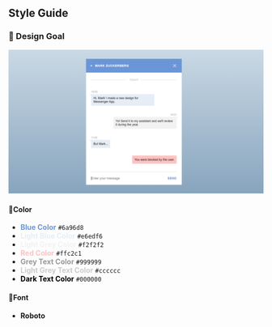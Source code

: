 ## Style Guide

### 🎯 Design Goal

![preview image](./design/preview.png "Design Goal")

#### 🎨Color

- <span style="color:#6a96d8">**Blue Color**</span> `#6a96d8`
- <span style="color:#e6edf6">**Light Blue Color**</span> `#e6edf6`
- <span style="color:#f2f2f2">**Light Grey Color**</span> `#f2f2f2`
- <span style="color:#ffc2c1">**Red Color**</span> `#ffc2c1`
- <span style="color:#999999">**Grey Text Color**</span> `#999999`
- <span style="color:#cccccc">**Light Grey Text Color**</span> `#cccccc`
- <span style="color:#000000">**Dark Text Color**</span> `#000000`

#### 🌌Font

- **Roboto**
